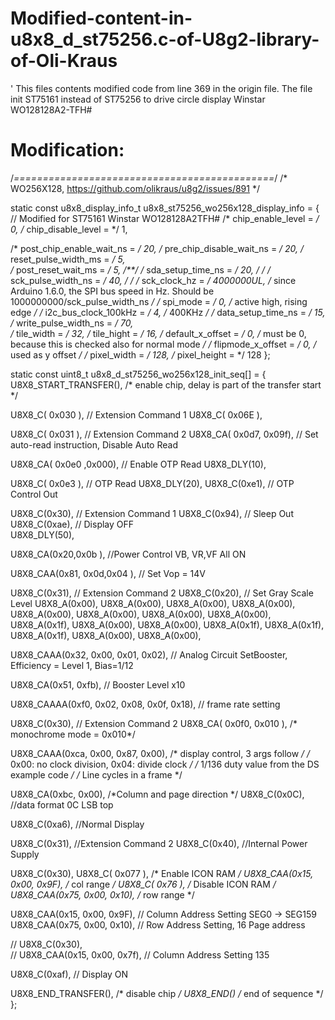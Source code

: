 # Modified-content-in-u8x8_d_st75256.c-of-U8g2-library-of-Oli-Kraus

' This files contents modified code from line 369 in the origin file. The file init ST75161 instead of ST75256 to drive circle display Winstar WO128128A2-TFH#


# Modification:
/*=============================================*/
/* WO256X128, https://github.com/olikraus/u8g2/issues/891  */

static const u8x8_display_info_t u8x8_st75256_wo256x128_display_info =
{                                     // Modified for ST75161 Winstar WO128128A2TFH#
  /* chip_enable_level = */ 0,
  /* chip_disable_level = */ 1,
  
  /* post_chip_enable_wait_ns = */ 20,
  /* pre_chip_disable_wait_ns = */ 20,
  /* reset_pulse_width_ms = */ 5, 	
  /* post_reset_wait_ms = */ 5, 		/**/
  /* sda_setup_time_ns = */ 20,		/* */
  /* sck_pulse_width_ns = */ 40,	/*  */
  /* sck_clock_hz = */ 4000000UL,	/* since Arduino 1.6.0, the SPI bus speed in Hz. Should be  1000000000/sck_pulse_width_ns */
  /* spi_mode = */ 0,		/* active high, rising edge */
  /* i2c_bus_clock_100kHz = */ 4,	/* 400KHz */
  /* data_setup_time_ns = */ 15,
  /* write_pulse_width_ns = */ 70,	
  /* tile_width = */ 32,
  /* tile_hight = */ 16,
  /* default_x_offset = */ 0,	/* must be 0, because this is checked also for normal mode */
  /* flipmode_x_offset = */ 0,		/* used as y offset */
  /* pixel_width = */ 128,
  /* pixel_height = */ 128
};


static const uint8_t u8x8_d_st75256_wo256x128_init_seq[] = {
  U8X8_START_TRANSFER(),             	/* enable chip, delay is part of the transfer start */

  U8X8_C( 0x030 ),				// Extension Command 1
  U8X8_C( 0x06E ),			
  
  U8X8_C( 0x031 ),			    // Extension Command 2
  U8X8_CA( 0x0d7, 0x09f),	    // Set auto-read instruction, Disable Auto Read
  
  U8X8_CA( 0x0e0 ,0x000),      // Enable OTP Read
  U8X8_DLY(10),
  
  U8X8_C( 0x0e3 ),              // OTP Read
  U8X8_DLY(20),
  U8X8_C(0xe1),          // OTP Control Out
  
  U8X8_C(0x30),          // Extension Command 1
  U8X8_C(0x94),          // Sleep Out
  U8X8_C(0xae),          // Display OFF  
  U8X8_DLY(50),
    
  U8X8_CA(0x20,0x0b ),          //Power Control VB, VR,VF All ON
  
  U8X8_CAA(0x81, 0x0d,0x04 ),   // Set Vop = 14V
  
  U8X8_C(0x31),            // Extension Command 2
  U8X8_C(0x20),           // Set Gray Scale Level
  U8X8_A(0x00),
  U8X8_A(0x00),
  U8X8_A(0x00),
  U8X8_A(0x00),
  U8X8_A(0x00),
  U8X8_A(0x00),
  U8X8_A(0x00),
  U8X8_A(0x00),
  U8X8_A(0x1f),
  U8X8_A(0x00),
  U8X8_A(0x00),
  U8X8_A(0x1f),
  U8X8_A(0x1f),
  U8X8_A(0x1f),
  U8X8_A(0x00),
  U8X8_A(0x00),

  U8X8_CAAA(0x32, 0x00, 0x01, 0x02),  // Analog Circuit SetBooster, Efficiency = Level 1, Bias=1/12

  U8X8_CA(0x51, 0xfb),          // Booster Level x10

  U8X8_CAAAA(0xf0, 0x02, 0x08, 0x0f, 0x18),  // frame rate setting

  U8X8_C(0x30),                 // Extension Command 2
  U8X8_CA( 0x0f0, 0x010 ),		/* monochrome mode  = 0x010*/

  U8X8_CAAA(0xca, 0x00, 0x87, 0x00),     /* display control, 3 args follow  */
  /* 0x00: no clock division, 0x04: divide clock */
  /* 1/136 duty value from the DS example code */
  /* Line cycles in a frame */

  U8X8_CA(0xbc, 0x00),      /*Column and page direction  */
  U8X8_C(0x0C),       //data format 0C LSB top

  U8X8_C(0xa6),       //Normal Display
  
  U8X8_C(0x31),       //Extension Command 2
  U8X8_C(0x40),       //Internal Power Supply

  U8X8_C(0x30),
  U8X8_C( 0x077 ),				/* Enable ICON RAM */
  U8X8_CAA(0x15, 0x00, 0x9F),		/* col range */
  U8X8_C( 0x76 ),				/* Disable ICON RAM */
  U8X8_CAA(0x75, 0x00, 0x10),		/* row range */
  
  U8X8_CAA(0x15, 0x00, 0x9F),      // Column Address Setting SEG0 -> SEG159
  U8X8_CAA(0x75, 0x00, 0x10),       // Row Address Setting,  16 Page address

//  U8X8_C(0x30),      
//  U8X8_CAA(0x15, 0x00, 0x7f),         // Column Address Setting 135
  
  U8X8_C(0xaf),                 // Display ON
  
  U8X8_END_TRANSFER(),             	/* disable chip */
  U8X8_END()             			/* end of sequence */
};


